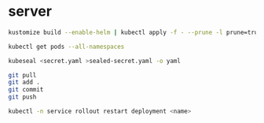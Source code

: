# server

```bash
kustomize build --enable-helm | kubectl apply -f - --prune -l prune=true
```

```bash
kubectl get pods --all-namespaces
```

```bash
kubeseal <secret.yaml >sealed-secret.yaml -o yaml
```

```bash
git pull 
git add .
git commit
git push
```

```bash
kubectl -n service rollout restart deployment <name>
```